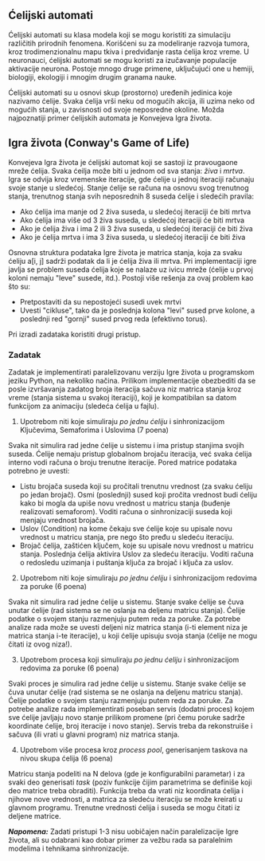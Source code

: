 ## Ćelijski automati

Ćelijski automati su klasa modela koji se mogu koristiti za simulaciju različitih prirodnih fenomena. Korišćeni su za modeliranje razvoja tumora, kroz trodimenzionalnu mapu tkiva i predviđanje rasta ćelija kroz vreme. U neuronauci, ćelijski automati se mogu koristi za izučavanje populacije aktivacije neurona. Postoje mnogo druge primene, uključujući one u hemiji, biologiji, ekologiji i mnogim drugim granama nauke.

Ćelijski automati su u osnovi skup (prostorno) uređenih jedinica koje nazivamo ćelije. Svaka ćelija vrši neku od mogućih akcija, ili uzima neko od mogućih stanja, u zavisnosti od svoje neposredne okoline. Možda najpoznatiji primer ćelijskih automata je Konvejeva Igra života.

## Igra života (Conway's Game of Life)

Konvejeva Igra života je ćelijski automat koji se sastoji iz pravougaone mreže ćelija. Svaka ćeilja može biti u jednom od sva stanja: *živa* i *mrtva*. Igra se odvija kroz vremenske iteracije, gde ćelije u jednoj iteraciji računaju svoje stanje u sledećoj. Stanje ćelije se računa na osnovu svog trenutnog stanja, trenutnog stanja svih neposrednih 8 suseda ćelije i sledećih pravila:

- Ako ćelija ima manje od 2 živa suseda, u sledećoj iteraciji će biti mrtva 
- Ako ćelija ima više od 3 živa suseda, u sledećoj iteraciji će biti mrtva 
- Ako je ćelija živa i ima 2 ili 3 živa suseda, u sledećoj iteraciji će biti živa
- Ako je ćelija mrtva i ima 3 živa suseda, u sledećoj iteraciji će biti živa

Osnovna struktura podataka Igre života je matrica stanja, koja za svaku ćeliju a[i, j] sadrži podatak da li je ćelija živa ili mrtva. Pri implementaciji igre javlja se problem suseda ćelija koje se nalaze uz ivicu mreže (ćelije u prvoj koloni nemaju "leve" susede, itd.). Postoji više rešenja za ovaj problem kao što su:

- Pretpostaviti da su nepostojeći susedi uvek mrtvi
- Uvesti "cikluse", tako da je poslednja kolona "levi" sused prve kolone, a poslednji red "gornji" sused prvog reda (efektivno torus).

Pri izradi zadataka koristiti drugi pristup.

### Zadatak
Zadatak je implementirati paralelizovanu verziju Igre života u programskom jeziku Python, na nekoliko načina. Prilikom implementacije obezbediti da se posle izvršavanja zadatog broja iteracija sačuva niz matrica stanja kroz vreme (stanja sistema u svakoj iteraciji), koji je kompatibilan sa datom funkcijom za animaciju (sledeća ćelija u fajlu).

1. Upotrebom niti koje simuliraju *po jednu ćeliju* i sinhronizacijom Ključevima, Semaforima i Uslovima (7 poena)  

Svaka nit simulira rad jedne ćelije u sistemu i ima pristup stanjima svojih suseda. Ćelije nemaju pristup globalnom brojaču iteracija, već svaka ćelija interno vodi računa o broju trenutne iteracije. Pored matrice podataka potrebno je uvesti:
  - Listu brojača suseda koji su pročitali trenutnu vrednost (za svaku ćeliju po jedan brojač). Osmi (poslednji) sused koji pročita vrednost budi ćeliju kako bi mogla da upiše novu vrednost u matricu stanja (buđenje realizovati semaforom). Voditi računa o sinhronizaciji suseda koji menjaju vrednost brojača.
  - Uslov (Condition) na kome čekaju sve ćelije koje su upisale novu vrednost u matricu stanja, pre nego što pređu u sledeću iteraciju. 
  - Brojač ćelija, zaštićen ključem, koje su upisale novu vrednost u matricu stanja. Poslednja ćelija aktivira Uslov za sledeću iteraciju. Voditi računa o redosledu uzimanja i puštanja ključa za brojač i ključa za uslov.
  
2. Upotrebom niti koje simuliraju *po jednu ćeliju* i sinhronizacijom redovima za poruke (6 poena)  

Svaka nit simulira rad jedne ćelije u sistemu. Stanje svake ćelije se čuva unutar ćelije (rad sistema se ne oslanja na deljenu matricu stanja). Ćelije podatke o svojem stanju razmenjuju putem reda za poruke. Za potrebe analize rada može se uvesti deljeni niz matrica stanja (i-ti element niza je matrica stanja i-te iteracije), u koji ćelije upisuju svoja stanja (ćelije ne mogu čitati iz ovog niza!).
  
3. Upotrebom procesa koji simuliraju *po jednu ćeliju* i sinhronizacijom redovima za poruke (6 poena)  

Svaki proces je simulira rad jedne ćelije u sistemu. Stanje svake ćelije se čuva unutar ćelije (rad sistema se ne oslanja na deljenu matricu stanja). Ćelije podatke o svojem stanju razmenjuju putem reda za poruke. Za potrebe analize rada implementirati poseban servis (dodatni proces) kojem sve ćelije javljaju novo stanje prilikom promene (pri čemu poruke sadrže koordinate ćelije, broj iteracije i novo stanje). Servis treba da rekonstruiše i sačuva (ili vrati u glavni program) niz matrica stanja.

4. Upotrebom više procesa kroz *process pool*, generisanjem taskova na nivou skupa ćelija (6 poena)  

Matricu stanja podeliti na N delova (gde je konfigurabilni parametar) i za svaki deo generisati *task* (poziv funkcije čijim parametrima se definiše koji deo matrice treba obraditi). Funkcija treba da vrati niz koordinata ćelija i njihove nove vrednosti, a matrica za sledeću iteraciju se može kreirati u glavnom programu. Trenutne vrednosti ćelija i suseda se mogu čitati iz deljene matrice.
  
***Napomena:*** Zadati pristupi 1-3 nisu uobičajen način paralelizacije Igre života, ali su odabrani kao dobar primer za vežbu rada sa paralelnim modelima i tehnikama sinhronizacije.
